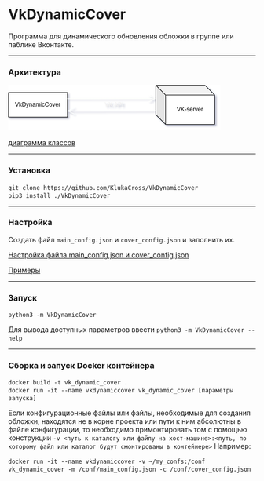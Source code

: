 VkDynamicCover
==============
Программа для динамического обновления обложки в группе или паблике Вконтакте.
***
### Архитектура
![](doc/scheme.png)

[диаграмма классов](doc/VkDynamicCover_scheme.png)

***
### Установка
```
git clone https://github.com/KlukaCross/VkDynamicCover
pip3 install ./VkDynamicCover
```

***
### Настройка
Создать файл `main_config.json` и `cover_config.json` и заполнить их. 

[Настройка файла main_config.json и cover_config.json](doc/CONFIG_SETTINGS.md)

[Примеры](examples)

***
### Запуск
```
python3 -m VkDynamicCover
```

Для вывода доступных параметров ввести ```python3 -m VkDynamicCover --help```

***
### Сборка и запуск Docker контейнера
```
docker build -t vk_dynamic_cover .
docker run -it --name vkdynamiccover vk_dynamic_cover [параметры запуска]
```

Если конфигурационные файлы или файлы, необходимые для создания обложки, находятся не в корне проекта или пути к ним абсолютны в файле конфигурации, то необходимо примонтировать том с помощью конструкции `-v <путь к каталогу или файлу на хост-машине>:<путь, по которому файл или каталог будут смонтированы в контейнере>`
Например:
```
docker run -it --name vkdynamiccover -v ~/my_confs:/conf vk_dynamic_cover -m /conf/main_config.json -c /conf/cover_config.json 
```
